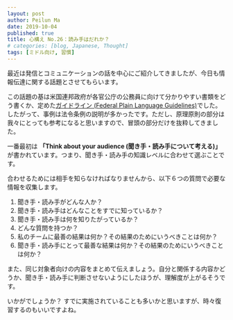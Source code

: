 ```yaml
---
layout: post
author: Peilun Ma
date: 2019-10-04
published: true
title: 心構え No.26：読み手はだれか？
# categories: [blog, Japanese, Thought]
tags: [ミドル向け, 習慣]
---
```

最近は発信とコミュニケーションの話を中心にご紹介してきましたが、今日も情報伝達に関する話題とさせてもらいます。

この話題の基は米国連邦政府が各官公庁の公務員に向けて分かりやすい書類をどう書くか、定めた[ガイドライン (Federal Plain Language Guidelines)](https://plainlanguage.gov/media/FederalPLGuidelines.pdf)でした。したがって、事例は法令条例の説明が多かったです。ただし、原理原則の部分は我々にとっても参考になると思いますので、冒頭の部分だけを抜粋してきました。

一番最初は **「Think about your audience (聞き手・読み手について考える)」** が書かれています。つまり、聞き手・読み手の知識レベルに合わせて選ぶことです。

合わせるためには相手を知らなければなりませんから、以下６つの質問で必要な情報を収集します。
1. 聞き手・読み手がどんな人か？
2. 聞き手・読み手はどんなことをすでに知っているか？
3. 聞き手・読み手は何を知りたがっているか？
4. どんな質問を持つか？
5. 私のチームに最善の結果は何か？その結果のためにいうべきことは何か？
6. 聞き手・読み手にとって最善な結果は何か？その結果のためにいうべきことは何か？

また、同じ対象者向けの内容をまとめて伝えましょう。自分と関係する内容かどうか、聞き手・読み手に判断させないようにしたほうが、理解度が上がるそうです。

いかがでしょうか？
すでに実施されていることも多いかと思いますが、時々復習するのもいいですよね。
